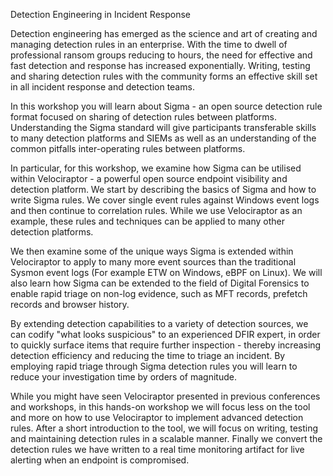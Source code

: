Detection Engineering in Incident Response


Detection engineering has emerged as the science and art of creating
and managing detection rules in an enterprise. With the time to dwell
of professional ransom groups reducing to hours, the need for
effective and fast detection and response has increased
exponentially. Writing, testing and sharing detection rules with the
community forms an effective skill set in all incident response and
detection teams.

In this workshop you will learn about Sigma - an open source detection
rule format focused on sharing of detection rules between
platforms. Understanding the Sigma standard will give participants
transferable skills to many detection platforms and SIEMs as well as
an understanding of the common pitfalls inter-operating rules between
platforms.

In particular, for this workshop, we examine how Sigma can be utilised
within Velociraptor - a powerful open source endpoint visibility and
detection platform. We start by describing the basics of Sigma and how
to write Sigma rules. We cover single event rules against Windows
event logs and then continue to correlation rules. While we use
Velociraptor as an example, these rules and techniques can be applied
to many other detection platforms.

We then examine some of the unique ways Sigma is extended within
Velociraptor to apply to many more event sources than the traditional
Sysmon event logs (For example ETW on Windows, eBPF on Linux). We will
also learn how Sigma can be extended to the field of Digital Forensics
to enable rapid triage on non-log evidence, such as MFT records,
prefetch records and browser history.

By extending detection capabilities to a variety of detection sources,
we can codify "what looks suspicious" to an experienced DFIR expert,
in order to quickly surface items that require further inspection -
thereby increasing detection efficiency and reducing the time to
triage an incident. By employing rapid triage through Sigma detection
rules you will learn to reduce your investigation time by orders of
magnitude.

While you might have seen Velociraptor presented in previous
conferences and workshops, in this hands-on workshop we will focus
less on the tool and more on how to use Velociraptor to implement
advanced detection rules. After a short introduction to the tool, we
will focus on writing, testing and maintaining detection rules in a
scalable manner. Finally we convert the detection rules we have
written to a real time monitoring artifact for live alerting when an
endpoint is compromised.
